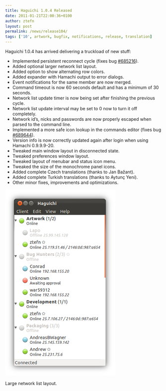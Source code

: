 ```yaml
---
title: Haguichi 1.0.4 Released
date: 2011-01-21T22:00:36+0100
author: ztefn
layout: post
permalink: /news/release104/
tags: ['10', artwork, bugfix, notifications, release, translation]
---
```

Haguichi 1.0.4 has arrived delivering a truckload of new stuff:

  * Implemented persistent reconnect cycle (fixes bug <a href="https://bugs.launchpad.net/haguichi/+bug/685216" target="_blank">#685216</a>).
  * Added optional larger network list layout.
  * Added option to show alternating row colors.
  * Added expander with Hamachi output to error dialogs.
  * Event notifications for the same member are now merged.
  * Command timeout is now 60 seconds default and has a minimum of 30 seconds.
  * Network list update timer is now being set after finishing the previous cycle.
  * Network list update interval may be set to 0 now to turn it off completely.
  * Network id&#8217;s, nicks and passwords are now properly escaped when parsed to the command line.
  * Implemented a more safe icon lookup in the commands editor (fixes bug <a href="https://bugs.launchpad.net/haguichi/+bug/689644" target="_blank">#689644</a>).
  * Version info is now correctly updated again after login when using Hamachi 0.9.9.9-20.
  * Tweaked main window layout in disconnected state.
  * Tweaked preferences window layout.
  * Tweaked layout of menubar and status icon menu.
  * Tweaked the size of the monochrome panel icons.
  * Added complete Czech translations (thanks to Jan Bažant).
  * Added complete Turkish translations (thanks to Aytunç Yeni).
  * Other minor fixes, improvements and optimizations.

<div class="caption center-text">
  <img src="/resources/104-main-window-connected-large.png" alt="Main Window Connected (Large Layout)" width="354" height="599" />
  <p class="caption-text">Large network list layout.</p>
</div>
